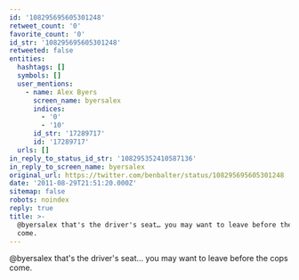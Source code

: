 ```yaml
---
id: '108295695605301248'
retweet_count: '0'
favorite_count: '0'
id_str: '108295695605301248'
retweeted: false
entities:
  hashtags: []
  symbols: []
  user_mentions:
    - name: Alex Byers
      screen_name: byersalex
      indices:
        - '0'
        - '10'
      id_str: '17289717'
      id: '17289717'
  urls: []
in_reply_to_status_id_str: '108295352410587136'
in_reply_to_screen_name: byersalex
original_url: https://twitter.com/benbalter/status/108295695605301248
date: '2011-08-29T21:51:20.000Z'
sitemap: false
robots: noindex
reply: true
title: >-
  @byersalex that's the driver's seat… you may want to leave before the cops
  come.
---
```


@byersalex that's the driver's seat… you may want to leave before the cops come.